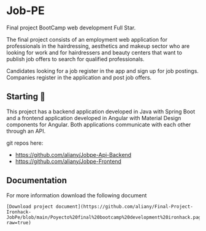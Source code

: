 

# Job-PE
Final project BootCamp web development Full Star.

The final project consists of an employment web application for professionals in the hairdressing, aesthetics and makeup sector who are looking for work and for hairdressers and beauty centers that want to publish job offers to search for qualified professionals.


Candidates looking for a job register in the app and sign up for job postings.
Companies register in the application and post job offers.


## Starting 🚀

This project has a backend application developed in Java with Spring Boot and a frontend application developed in Angular with Material Design components for Angular. Both applications communicate with each other through an API.

git repos here:

* https://github.com/aliany/Jobpe-Api-Backend
* https://github.com/aliany/Jobpe-Frontend

## Documentation
For more information download the following document

```
[Download project document](https://github.com/aliany/Final-Project-Ironhack-JobPe/blob/main/Poyecto%20final%20bootcamp%20development%20ironhack.pages?raw=true)
```
